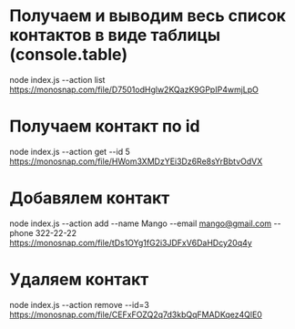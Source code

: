 # Получаем и выводим весь список контактов в виде таблицы (console.table)
node index.js --action list
https://monosnap.com/file/D7501odHglw2KQazK9GPpIP4wmjLpO

# Получаем контакт по id
node index.js --action get --id 5
https://monosnap.com/file/HWom3XMDzYEi3Dz6Re8sYrBbtvOdVX

# Добавялем контакт
node index.js --action add --name Mango --email mango@gmail.com --phone 322-22-22
https://monosnap.com/file/tDs1OYg1fG2i3JDFxV6DaHDcy20q4y

# Удаляем контакт
node index.js --action remove --id=3
https://monosnap.com/file/CEFxFOZQ2q7d3kbQqFMADKqez4QlE0